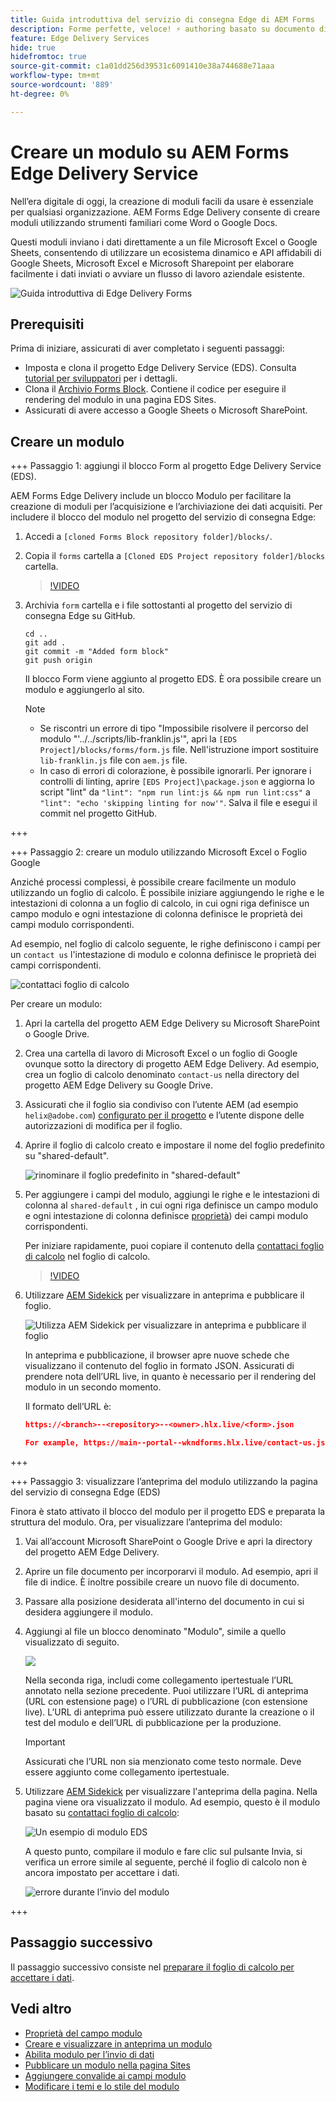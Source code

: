 ```yaml
---
title: Guida introduttiva del servizio di consegna Edge di AEM Forms
description: Forme perfette, veloce! ⚡ authoring basato su documento di AEM Forms Edge Delivery = velocità sorprendente e moduli compatibili con SEO per utenti e motori di ricerca più felici.
feature: Edge Delivery Services
hide: true
hidefromtoc: true
source-git-commit: c1a01dd256d39531c6091410e38a744688e71aaa
workflow-type: tm+mt
source-wordcount: '889'
ht-degree: 0%

---
```



# Creare un modulo su AEM Forms Edge Delivery Service

Nell’era digitale di oggi, la creazione di moduli facili da usare è essenziale per qualsiasi organizzazione. AEM Forms Edge Delivery consente di creare moduli utilizzando strumenti familiari come Word o Google Docs.

Questi moduli inviano i dati direttamente a un file Microsoft Excel o Google Sheets, consentendo di utilizzare un ecosistema dinamico e API affidabili di Google Sheets, Microsoft Excel e Microsoft Sharepoint per elaborare facilmente i dati inviati o avviare un flusso di lavoro aziendale esistente.

![Guida introduttiva di Edge Delivery Forms](/help/edge/assets/getting-started-with-eds-forms.png)


## Prerequisiti

Prima di iniziare, assicurati di aver completato i seguenti passaggi:

* Imposta e clona il progetto Edge Delivery Service (EDS). Consulta [tutorial per sviluppatori](https://www.aem.live/developer/tutorial) per i dettagli.
* Clona il [Archivio Forms Block](https://github.com/adobe/afb). Contiene il codice per eseguire il rendering del modulo in una pagina EDS Sites.
* Assicurati di avere accesso a Google Sheets o Microsoft SharePoint.


## Creare un modulo

+++ Passaggio 1: aggiungi il blocco Form al progetto Edge Delivery Service (EDS).

AEM Forms Edge Delivery include un blocco Modulo per facilitare la creazione di moduli per l’acquisizione e l’archiviazione dei dati acquisiti. Per includere il blocco del modulo nel progetto del servizio di consegna Edge:

1. Accedi a `[cloned Forms Block repository folder]/blocks/`.

1. Copia il `forms` cartella a `[Cloned EDS Project repository folder]/blocks` cartella.

   >[!VIDEO](https://video.tv.adobe.com/v/3427487?quality=12&learn=on)

1. Archivia `form` cartella e i file sottostanti al progetto del servizio di consegna Edge su GitHub.

   ```Shell
   cd ..
   git add .
   git commit -m "Added form block"
   git push origin
   ```

   Il blocco Form viene aggiunto al progetto EDS. È ora possibile creare un modulo e aggiungerlo al sito.

   >[!NOTE]
   >
   > * Se riscontri un errore di tipo &quot;Impossibile risolvere il percorso del modulo &quot;&#39;../../scripts/lib-franklin.js&#39;&quot;, apri la `[EDS Project]/blocks/forms/form.js` file. Nell&#39;istruzione import sostituire `lib-franklin.js` file con `aem.js` file.
   > * In caso di errori di colorazione, è possibile ignorarli. Per ignorare i controlli di linting, aprire `[EDS Project]\package.json` e aggiorna lo script &quot;lint&quot; da `"lint": "npm run lint:js && npm run lint:css"` a `"lint": "echo 'skipping linting for now'"`. Salva il file e esegui il commit nel progetto GitHub.

+++

+++ Passaggio 2: creare un modulo utilizzando Microsoft Excel o Foglio Google


Anziché processi complessi, è possibile creare facilmente un modulo utilizzando un foglio di calcolo. È possibile iniziare aggiungendo le righe e le intestazioni di colonna a un foglio di calcolo, in cui ogni riga definisce un campo modulo e ogni intestazione di colonna definisce le proprietà dei campi modulo corrispondenti.

Ad esempio, nel foglio di calcolo seguente, le righe definiscono i campi per un `contact us` l&#39;intestazione di modulo e colonna definisce le proprietà dei campi corrispondenti.

![contattaci foglio di calcolo](/help/edge/assets/contact-us-form-spreadsheet.png)

Per creare un modulo:

1. Apri la cartella del progetto AEM Edge Delivery su Microsoft SharePoint o Google Drive.

1. Crea una cartella di lavoro di Microsoft Excel o un foglio di Google ovunque sotto la directory di progetto AEM Edge Delivery. Ad esempio, crea un foglio di calcolo denominato `contact-us` nella directory del progetto AEM Edge Delivery su Google Drive.

1. Assicurati che il foglio sia condiviso con l’utente AEM (ad esempio `helix@adobe.com`) [configurato per il progetto](https://www.aem.live/docs/setup-customer-sharepoint) e l’utente dispone delle autorizzazioni di modifica per il foglio.

1. Aprire il foglio di calcolo creato e impostare il nome del foglio predefinito su &quot;shared-default&quot;.

   ![rinominare il foglio predefinito in &quot;shared-default&quot;](/help/edge/assets/rename-sheet-to-shared-default.png)

1. Per aggiungere i campi del modulo, aggiungi le righe e le intestazioni di colonna al `shared-default` , in cui ogni riga definisce un campo modulo e ogni intestazione di colonna definisce [proprietà](/help/edge/docs/forms/eds-form-field-properties)) dei campi modulo corrispondenti.

   Per iniziare rapidamente, puoi copiare il contenuto della [contattaci foglio di calcolo](https://docs.google.com/spreadsheets/d/12jvYjo1a3GOV30IqPY6_7YaCQtUmzWpFhoiOHDcjB28/edit?usp=drive_link) nel foglio di calcolo.

   >[!VIDEO](https://video.tv.adobe.com/v/3427468?quality=12&learn=on)

1. Utilizzare [AEM Sidekick](https://www.aem.live/developer/tutorial#preview-and-publish-your-content) per visualizzare in anteprima e pubblicare il foglio.

   ![Utilizza AEM Sidekick per visualizzare in anteprima e pubblicare il foglio](/help/edge/assets/preview-form.png)

   In anteprima e pubblicazione, il browser apre nuove schede che visualizzano il contenuto del foglio in formato JSON. Assicurati di prendere nota dell’URL live, in quanto è necessario per il rendering del modulo in un secondo momento.

   Il formato dell’URL è:

   ```JSON
   https://<branch>--<repository>--<owner>.hlx.live/<form>.json
   
   For example, https://main--portal--wkndforms.hlx.live/contact-us.json
   ```

+++

+++ Passaggio 3: visualizzare l’anteprima del modulo utilizzando la pagina del servizio di consegna Edge (EDS)


Finora è stato attivato il blocco del modulo per il progetto EDS e preparata la struttura del modulo. Ora, per visualizzare l’anteprima del modulo:

1. Vai all’account Microsoft SharePoint o Google Drive e apri la directory del progetto AEM Edge Delivery.

1. Aprire un file documento per incorporarvi il modulo. Ad esempio, apri il file di indice. È inoltre possibile creare un nuovo file di documento.

1. Passare alla posizione desiderata all&#39;interno del documento in cui si desidera aggiungere il modulo.

1. Aggiungi al file un blocco denominato &quot;Modulo&quot;, simile a quello visualizzato di seguito.

   ![](/help/edge/assets/form-block-in-sites-page-example.png)

   Nella seconda riga, includi come collegamento ipertestuale l’URL annotato nella sezione precedente. Puoi utilizzare l’URL di anteprima (URL con estensione page) o l’URL di pubblicazione (con estensione live). L’URL di anteprima può essere utilizzato durante la creazione o il test del modulo e dell’URL di pubblicazione per la produzione.

   >[!IMPORTANT]
   >
   >
   > Assicurati che l’URL non sia menzionato come testo normale. Deve essere aggiunto come collegamento ipertestuale.

1. Utilizzare [AEM Sidekick](https://www.aem.live/developer/tutorial#preview-and-publish-your-content) per visualizzare l&#39;anteprima della pagina. Nella pagina viene ora visualizzato il modulo. Ad esempio, questo è il modulo basato su [contattaci foglio di calcolo](https://docs.google.com/spreadsheets/d/12jvYjo1a3GOV30IqPY6_7YaCQtUmzWpFhoiOHDcjB28/edit?usp=drive_link):


   ![Un esempio di modulo EDS](/help/edge/assets/eds-form.png)

   A questo punto, compilare il modulo e fare clic sul pulsante Invia, si verifica un errore simile al seguente, perché il foglio di calcolo non è ancora impostato per accettare i dati.

   ![errore durante l’invio del modulo](/help/edge/assets/form-error.png)

+++


## Passaggio successivo

Il passaggio successivo consiste nel [preparare il foglio di calcolo per accettare i dati](/help/edge/docs/forms/submit-forms.md).



## Vedi altro

* [Proprietà del campo modulo](/help/edge/docs/forms/eds-form-field-properties)
* [Creare e visualizzare in anteprima un modulo](/help/edge/docs/forms/create-forms.md)
* [Abilita modulo per l’invio di dati](/help/edge/docs/forms/submit-forms.md)
* [Pubblicare un modulo nella pagina Sites](/help/edge/docs/forms/publish-eds-forms.md)
* [Aggiungere convalide ai campi modulo](/help/edge/docs/forms/validate-forms.md)
* [Modificare i temi e lo stile del modulo](/help/edge/docs/forms/style-theme-forms.md)
